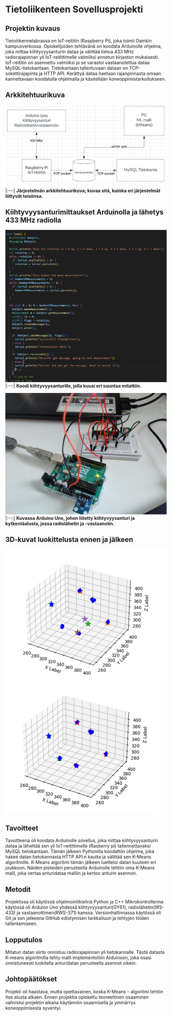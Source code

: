 # Tietoliikenteen Sovellusprojekti

## Projektin kuvaus

Tietoliikennelabrassa on IoT-reititin (Raspberry Pi), joka toimii Oamkin kampusverkossa. Opiskelijoiden tehtävänä on koodata Arduinolle ohjelma, joka mittaa kiihtyvyysanturin dataa ja välittää tietoa 433 MHz radiorajapinnan yli IoT-reitittimelle valmiiksi annetun kirjaston mukaisesti. IoT-reititin on asennettu valmiiksi ja se varastoi vastaanotettua dataa MySQL-tietokantaan. Tietokantaan tallentuvaan dataan on TCP-sokettirajapinta ja HTTP API. Kerättyä dataa haetaan rajanpinnasta omaan kannettavaan koodatulla ohjelmalla ja käsitellään koneoppimistarkoitukseen.

## Arkkitehtuurikuva
![image](https://github.com/Rikupa/tietoliikenteen_projekti/blob/main/Kuvat/arkkitehtuuri.png)
|:--:|
<b>Järjestelmän arkkitehtuurikuva; kuvaa sitä, kuinka eri järjestelmät liittyvät toisiinsa.</b>

## Kiihtyvyysanturimittaukset Arduinolla ja lähetys 433 MHz radiolla
![image](https://github.com/Rikupa/tietoliikenteen_projekti/blob/main/Kuvat/arduino_code.png)
|:--:|
<b>Koodi kiihtyvyysanturille, jolla kuusi eri suuntaa mitattiin.</b>

![image](https://github.com/Rikupa/tietoliikenteen_projekti/blob/main/Kuvat/arduino.jpg)
|:--:|
<b>Kuvassa Arduino Uno, johon liitetty kiihtyvyysanturi ja kytkentäalusta, jossa radiolähetin ja -vastaanotin.</b>

## 3D-kuvat luokittelusta ennen ja jälkeen
![image](https://github.com/Rikupa/tietoliikenteen_projekti/blob/main/Kuvat/6Means_ennen2.png)
![image](https://github.com/Rikupa/tietoliikenteen_projekti/blob/main/Kuvat/6Means_jalkeen2.png)

## Tavoitteet
Tavoitteena oli koodata Arduinolle sovellus, joka mittaa kiihtyvyysanturin dataa ja lähettää sen  yli IoT-reitittimelle (Rasberry pi)
tallennettavaksi MySQL tietokantaan. Tämän jälkeen Pythonilla koodattiin ohjelma, joka hakee datan tietokannasta HTTP API:n kautta ja välittää sen K-Means algoritmille. 
K-Means algoritmi tämän jälkeen luetteloi datan kuuteen eri joukkoon. Näiden pisteiden perusteella Arduinolle tehtiin oma K-Means malli, joka vertaa anturidataa malliin 
ja kertoo anturin asennon.

## Metodit
Projektissa oli käytössä ohjelmointikielinä Python ja C++ Mikrokontrollerina käytössä oli Arduino Uno 
yhdessä kiihtyvyysanturi(GY61), radiolähetin(WS-433) ja vastaanottimen(RWS-371) kanssa. Versionhallinnassa käytössä oli Git ja sen
jatkeena GitHub edistymisen tarkkailuun ja tehtyjen töiden tallentamiseen.

## Lopputulos
Mitatun datan siirto onnistuu radiorajapinnan yli tietokannalle. Tästä
datasta K-means algoritmilla tehty malli
implementoitiin Arduinoon, 
joka osasi onnistuneesti luokitella
anturidatan perusteella asennot oikein.

## Johtopäätökset
Projekti oli haastava, mutta 
opettavainen, koska K-Means –
algoritmi tehtiin itse alusta alkaen. 
Ennen projektia opiskeltu 
teoreettinen osaaminen vahvistui 
projektin aikana 
käytännön osaamisella ja ymmärrys 
koneoppimisesta syventyi.
